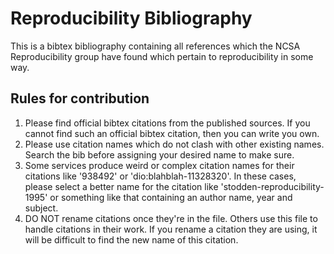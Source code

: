 # Reproducibility Bibliography

This is a bibtex bibliography containing all references which the NCSA Reproducibility group have found which pertain to reproducibility in some way.

Rules for contribution
----------------------

1. Please find official bibtex citations from the published sources. If you cannot find such an official bibtex citation, then you can write you own.
2. Please use citation names which do not clash with other existing names. Search the bib before assigning your desired name to make sure.
3. Some services produce weird or complex citation names for their citations like '938492' or 'dio:blahblah-11328320'. In these cases, please select a better name for the citation like 'stodden-reproducibility-1995' or something like that containing an author name, year and subject.
4. DO NOT rename citations once they're in the file. Others use this file to handle citations in their work. If you rename a citation they are using, it will be difficult to find the new name of this citation.
